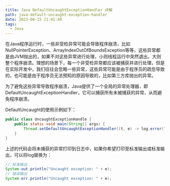 ```yaml
---
title: Java DefaultUncaughtExceptionHandler 详解
path: java-default-uncaught-exception-handler
date: 2023-06-15 21:41:49
tags:
  - Java
---
```

在Java程序运行时，一些非受检异常可能会导致程序崩溃，比如NullPointerException、ArrayIndexOutOfBoundsException等等，这些异常都是由JVM抛出的，如果不对这些异常进行处理，小则线程运行中突然退出，大则整个程序崩溃。理想的场景下，每一个非受检异常都应该被捕获并进行处理，但是在实际开发中，我们往往会忽略一些异常，这些异常可能是由于程序员的疏忽导致的，也可能是由于程序员无法预知的原因导致的，比如第三方库抛出的异常。

为了避免这些异常导致程序崩溃，Java提供了一个全局的异常处理器，即DefaultUncaughtExceptionHandler，它可以捕获所有未被捕获的异常，从而避免程序崩溃。

DefaultUncaught的使用示例如下：

```java
public class UncaughtExceptionHandle {
    public static void main(String[] args) {
        Thread.setDefaultUncaughtExceptionHandler((t, e) -> log.error("Uncaught exception: ", e));
    }
}
```

上述的代码会将未捕获的异常打印到日志中，如果你希望打印至标准输出或标准输出，可以将log替换为：

```java
// 标准输出
System.out.println("Uncaught exception: " + e);
// 错误输出
System.err.println("Uncaught exception: " + e);
```
